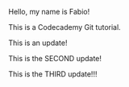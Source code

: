 Hello, my name is Fabio! 

This is a Codecademy Git tutorial.

This is an update!

This is the SECOND update!
 
This is the THIRD update!!!
